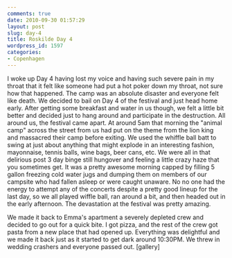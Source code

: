 ```yaml
---
comments: true
date: 2010-09-30 01:57:29
layout: post
slug: day-4
title: Roskilde Day 4
wordpress_id: 1597
categories:
- Copenhagen
---
```


I woke up Day 4 having lost my voice and having such severe pain in my throat that it felt like someone had put a hot poker down my throat, not sure how that happened.  The camp was an absolute disaster and everyone felt like death.  We decided to bail on Day 4 of the festival and just head home early.  After getting some breakfast and water in us though, we felt a little bit better and decided just to hang around and participate in the destruction.  All around us, the festival came apart.  At around 5am that morning the "animal camp" across the street from us had put on the theme from the lion king and massacred their camp before exiting.  We used the whiffle ball batt to swing at just about anything that might explode in an interesting fashion, mayonnaise, tennis balls, wine bags, beer cans, etc.  We were all in that delirious post 3 day binge still hungover and feeling a little crazy haze that you sometimes get.  It was a pretty awesome morning capped by filling 5 gallon freezing cold water jugs and dumping them on members of our campsite who had fallen asleep or were caught unaware.  No no one had the energy to attempt any of the concerts despite a pretty good lineup for the last day, so we all played wiffle ball, ran around a bit, and then headed out in the early afternoon.  The devastation at the festival was pretty amazing.  

We made it back to Emma's apartment a severely depleted crew and decided to go out for a quick bite.  I got pizza, and the rest of the crew got pasta from a new place that had opened up.  Everything was delightful and we made it back just as it started to get dark around 10:30PM.  We threw in wedding crashers and everyone passed out.
[gallery]

